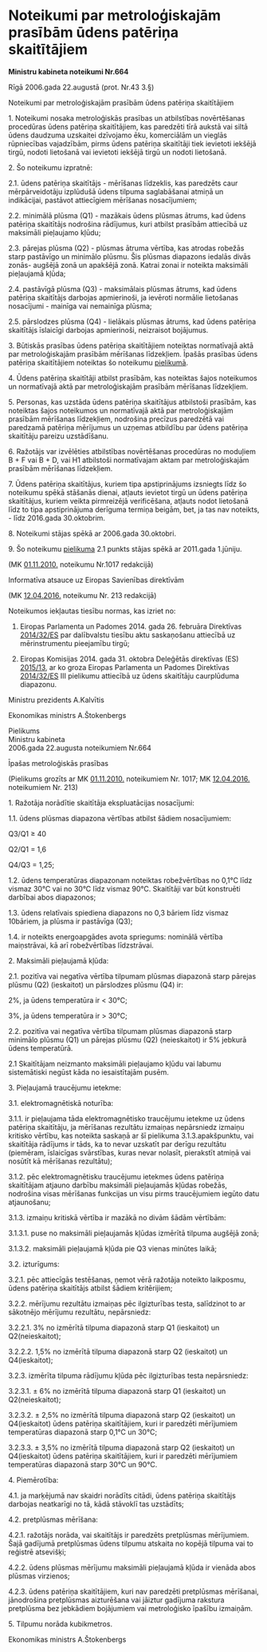 # Noteikumi par metroloģiskajām prasībām ūdens patēriņa skaitītājiem
**Ministru kabineta noteikumi Nr.664**

Rīgā 2006.gada 22.augustā (prot. Nr.43 3.§)

Noteikumi par metroloģiskajām prasībām ūdens patēriņa skaitītājiem

1\. Noteikumi nosaka metroloģiskās prasības un atbilstības novērtēšanas procedūras ūdens patēriņa skaitītājiem, kas paredzēti tīrā aukstā vai siltā ūdens daudzuma uzskaitei dzīvojamo ēku, komerciālām un vieglās rūpniecības vajadzībām, pirms ūdens patēriņa skaitītāji tiek ievietoti iekšējā tirgū, nodoti lietošanā vai ievietoti iekšējā tirgū un nodoti lietošanā.

2\. Šo noteikumu izpratnē:

2.1. ūdens patēriņa skaitītājs - mērīšanas līdzeklis, kas paredzēts caur mērpārveidotāju izplūdušā ūdens tilpuma saglabāšanai atmiņā un indikācijai, pastāvot attiecīgiem mērīšanas nosacījumiem;

2.2. minimālā plūsma (Q1) - mazākais ūdens plūsmas ātrums, kad ūdens patēriņa skaitītājs nodrošina rādījumus, kuri atbilst prasībām attiecībā uz maksimāli pieļaujamo kļūdu;

2.3. pārejas plūsma (Q2) - plūsmas ātruma vērtība, kas atrodas robežās starp pastāvīgo un minimālo plūsmu. Šis plūsmas diapazons iedalās divās zonās- augšējā zonā un apakšējā zonā. Katrai zonai ir noteikta maksimāli pieļaujamā kļūda;

2.4. pastāvīgā plūsma (Q3) - maksimālais plūsmas ātrums, kad ūdens patēriņa skaitītājs darbojas apmierinoši, ja ievēroti normālie lietošanas nosacījumi - mainīga vai nemainīga plūsma;

2.5. pārslodzes plūsma (Q4) - lielākais plūsmas ātrums, kad ūdens patēriņa skaitītājs īslaicīgi darbojas apmierinoši, neizraisot bojājumus.

3\. Būtiskās prasības ūdens patēriņa skaitītājiem noteiktas normatīvajā aktā par metroloģiskajām prasībām mērīšanas līdzekļiem. Īpašās prasības ūdens patēriņa skaitītājiem noteiktas šo noteikumu [pielikumā](https://likumi.lv/ta/id/142369#piel0).

4\. Ūdens patēriņa skaitītāji atbilst prasībām, kas noteiktas šajos noteikumos un normatīvajā aktā par metroloģiskajām prasībām mērīšanas līdzekļiem.

5\. Personas, kas uzstāda ūdens patēriņa skaitītājus atbilstoši prasībām, kas noteiktas šajos noteikumos un normatīvajā aktā par metroloģiskajām prasībām mērīšanas līdzekļiem, nodrošina precīzus paredzētā vai paredzamā patēriņa mērījumus un uzņemas atbildību par ūdens patēriņa skaitītāju pareizu uzstādīšanu.

6\. Ražotājs var izvēlēties atbilstības novērtēšanas procedūras no moduļiem B + F vai B + D, vai H1 atbilstoši normatīvajam aktam par metroloģiskajām prasībām mērīšanas līdzekļiem.

7\. Ūdens patēriņa skaitītājus, kuriem tipa apstiprinājums izsniegts līdz šo noteikumu spēkā stāšanās dienai, atļauts ievietot tirgū un ūdens patēriņa skaitītājus, kuriem veikta pirmreizējā verificēšana, atļauts nodot lietošanā līdz to tipa apstiprinājuma derīguma termiņa beigām, bet, ja tas nav noteikts, - līdz 2016.gada 30.oktobrim.

8\. Noteikumi stājas spēkā ar 2006.gada 30.oktobri.

9\. Šo noteikumu [pielikuma](https://likumi.lv/ta/id/142369#piel0) 2.1 punkts stājas spēkā ar 2011.gada 1.jūniju.

(MK [01.11.2010.](https://likumi.lv/ta/id/220550-grozijumi-ministru-kabineta-2006-gada-22-augusta-noteikumos-nr-664-noteikumi-par-metrologiskajam-prasibam-udens-paterina-skaiti...) noteikumu Nr.1017 redakcijā)

Informatīva atsauce uz Eiropas Savienības direktīvām

(MK [12.04.2016.](https://likumi.lv/ta/id/281522-grozijumi-ministru-kabineta-2006-gada-22-augusta-noteikumos-nr-664-noteikumi-par-metrologiskajam-prasibam-udens-paterina-skaiti...) noteikumu Nr. 213 redakcijā)

Noteikumos iekļautas tiesību normas, kas izriet no:

1) Eiropas Parlamenta un Padomes 2014. gada 26. februāra Direktīvas [2014/32/ES](http://eur-lex.europa.eu/eli/dir/2014/32/oj/?locale=LV) par dalībvalstu tiesību aktu saskaņošanu attiecībā uz mērinstrumentu pieejamību tirgū;

2) Eiropas Komisijas 2014. gada 31. oktobra Deleģētās direktīvas (ES) [2015/13](http://eur-lex.europa.eu/eli/dir_del/2015/13/oj/?locale=LV), ar ko groza Eiropas Parlamenta un Padomes Direktīvas [2014/32/ES](http://eur-lex.europa.eu/eli/dir/2014/32/oj/?locale=LV) III pielikumu attiecībā uz ūdens skaitītāju caurplūduma diapazonu.

Ministru prezidents A.Kalvītis

Ekonomikas ministrs A.Štokenbergs

Pielikums  
Ministru kabineta  
2006.gada 22.augusta noteikumiem Nr.664

Īpašas metroloģiskās prasības

(Pielikums grozīts ar MK [01.11.2010.](https://likumi.lv/ta/id/220550-grozijumi-ministru-kabineta-2006-gada-22-augusta-noteikumos-nr-664-noteikumi-par-metrologiskajam-prasibam-udens-paterina-skaiti...) noteikumiem Nr. 1017; MK [12.04.2016.](https://likumi.lv/ta/id/281522-grozijumi-ministru-kabineta-2006-gada-22-augusta-noteikumos-nr-664-noteikumi-par-metrologiskajam-prasibam-udens-paterina-skaiti...) noteikumiem Nr. 213)

1\. Ražotāja norādītie skaitītāja ekspluatācijas nosacījumi:

1.1. ūdens plūsmas diapazona vērtības atbilst šādiem nosacījumiem:

Q3/Q1 ≥ 40

Q2/Q1 = 1,6

Q4/Q3 = 1,25;

1.2. ūdens temperatūras diapazonam noteiktas robežvērtības no 0,1°C līdz vismaz 30°C vai no 30°C līdz vismaz 90°C. Skaitītāji var būt konstruēti darbībai abos diapazonos;

1.3. ūdens relatīvais spiediena diapazons no 0,3 bāriem līdz vismaz 10bāriem, ja plūsma ir pastāvīga (Q3);

1.4. ir noteikts energoapgādes avota spriegums: nominālā vērtība maiņstrāvai, kā arī robežvērtības līdzstrāvai.

2\. Maksimāli pieļaujamā kļūda:

2.1. pozitīva vai negatīva vērtība tilpumam plūsmas diapazonā starp pārejas plūsmu (Q2) (ieskaitot) un pārslodzes plūsmu (Q4) ir:

2%, ja ūdens temperatūra ir < 30°C;

3%, ja ūdens temperatūra ir > 30°C;

2.2. pozitīva vai negatīva vērtība tilpumam plūsmas diapazonā starp minimālo plūsmu (Q1) un pārejas plūsmu (Q2) (neieskaitot) ir 5% jebkurā ūdens temperatūrā.

2.1 Skaitītājam neizmanto maksimāli pieļaujamo kļūdu vai labumu sistemātiski negūst kāda no iesaistītajām pusēm.

3\. Pieļaujamā traucējumu ietekme:

3.1. elektromagnētiskā noturība:

3.1.1. ir pieļaujama tāda elektromagnētisko traucējumu ietekme uz ūdens patēriņa skaitītāju, ja mērīšanas rezultātu izmaiņas nepārsniedz izmaiņu kritisko vērtību, kas noteikta saskaņā ar šī pielikuma 3.1.3.apakšpunktu, vai skaitītāja rādījums ir tāds, ka to nevar uzskatīt par derīgu rezultātu (piemēram, īslaicīgas svārstības, kuras nevar nolasīt, pierakstīt atmiņā vai nosūtīt kā mērīšanas rezultātu);

3.1.2. pēc elektromagnētisku traucējumu ietekmes ūdens patēriņa skaitītājam atjauno darbību maksimāli pieļaujamās kļūdas robežās, nodrošina visas mērīšanas funkcijas un visu pirms traucējumiem iegūto datu atjaunošanu;

3.1.3. izmaiņu kritiskā vērtība ir mazākā no divām šādām vērtībām:

3.1.3.1. puse no maksimāli pieļaujamās kļūdas izmērītā tilpuma augšējā zonā;

3.1.3.2. maksimāli pieļaujamā kļūda pie Q3 vienas minūtes laikā;

3.2. izturīgums:

3.2.1. pēc attiecīgās testēšanas, ņemot vērā ražotāja noteikto laikposmu, ūdens patēriņa skaitītājs atbilst šādiem kritērijiem;

3.2.2. mērījumu rezultātu izmaiņas pēc ilgizturības testa, salīdzinot to ar sākotnējo mērījumu rezultātu, nepārsniedz:

3.2.2.1. 3% no izmērītā tilpuma diapazonā starp Q1 (ieskaitot) un Q2(neieskaitot);

3.2.2.2. 1,5% no izmērītā tilpuma diapazonā starp Q2 (ieskaitot) un Q4(ieskaitot);

3.2.3. izmērīta tilpuma rādījumu kļūda pēc ilgizturības testa nepārsniedz:

3.2.3.1. ± 6% no izmērītā tilpuma diapazonā starp Q1 (ieskaitot) un Q2(neieskaitot);

3.2.3.2. ± 2,5% no izmērītā tilpuma diapazonā starp Q2 (ieskaitot) un Q4(ieskaitot) ūdens patēriņa skaitītājiem, kuri ir paredzēti mērījumiem temperatūras diapazonā starp 0,1°C un 30°C;

3.2.3.3. ± 3,5% no izmērītā tilpuma diapazonā starp Q2 (ieskaitot) un Q4(ieskaitot) ūdens patēriņa skaitītājiem, kuri ir paredzēti mērījumiem temperatūras diapazonā starp 30°C un 90°C.

4\. Piemērotība:

4.1. ja marķējumā nav skaidri norādīts citādi, ūdens patēriņa skaitītājs darbojas neatkarīgi no tā, kādā stāvoklī tas uzstādīts;

4.2. pretplūsmas mērīšana:

4.2.1. ražotājs norāda, vai skaitītājs ir paredzēts pretplūsmas mērījumiem. Šajā gadījumā pretplūsmas ūdens tilpumu atskaita no kopējā tilpuma vai to reģistrē atsevišķi;

4.2.2. ūdens plūsmas mērījumu maksimāli pieļaujamā kļūda ir vienāda abos plūsmas virzienos;

4.2.3. ūdens patēriņa skaitītājiem, kuri nav paredzēti pretplūsmas mērīšanai, jānodrošina pretplūsmas aizturēšana vai jāiztur gadījuma rakstura pretplūsma bez jebkādiem bojājumiem vai metroloģisko īpašību izmaiņām.

5\. Tilpumu norāda kubikmetros.

Ekonomikas ministrs A.Štokenbergs
